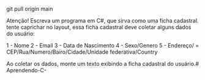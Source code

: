 git pull origin main

Atenção! Escreva um programa em C#, que sirva como uma ficha
cadastral. tente caprichar no layout, essa ficha cadastral 
deve coletar alguns dados do usuário:

1 - Nome
2 - Email
3 - Data de Nascimento
4 - Sexo/Genero
5 - Endereço/ = CEP/Rua/Numero/Bairo/Cidade/Unidade federativa/Country
 
Ao coletar os dados, monte um texto exibindo a 
ficha cadastral do usuário.#   A p r e n d e n d o - C -  
 